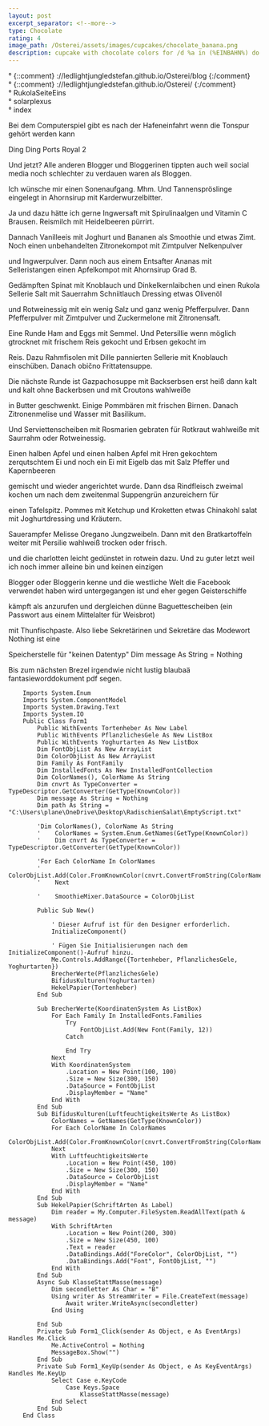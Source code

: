 ```yaml
---
layout: post
excerpt_separator: <!--more-->
type: Chocolate
rating: 4
image_path: /Osterei/assets/images/cupcakes/chocolate_banana.png
description: cupcake with chocolate colors for /d %a in (%EINBAHN%) do dir /b %a
---
```

° {::comment} ://ledlightjungledstefan.github.io/Osterei/blog {:/comment}
<br>
° {::comment} ://ledlightjungledstefan.github.io/Osterei/ {:/comment}
<br>
° RukolaSeiteEins
<br>
° solarplexus
<br>
° index

Bei dem Computerspiel gibt es nach der Hafeneinfahrt wenn die Tonspur
gehört werden kann

Ding Ding
Ports Royal 2

Und jetzt? Alle anderen Blogger und Bloggerinen tippten auch weil
social media noch schlechter zu verdauen waren als Bloggen.

Ich wünsche mir einen Sonenaufgang. Mhm.
Und Tannenspröslinge eingelegt in Ahornsirup mit Karderwurzelbitter.

Ja und dazu hätte ich gerne Ingwersaft mit Spirulinaalgen und Vitamin C
Brausen. Reismilch mit Heidelbeeren pürrirt.

Dannach Vanilleeis mit Joghurt und Bananen als Smoothie und etwas Zimt.
Noch einen unbehandelten Zitronekompot mit Zimtpulver Nelkenpulver

und Ingwerpulver. Dann noch aus einem Entsafter Ananas mit Selleristangen
einen Apfelkompot mit Ahornsirup Grad B.

Gedämpften Spinat mit Knoblauch und Dinkelkernlaibchen und einen Rukola
Sellerie Salt mit Sauerrahm Schniitlauch Dressing etwas Olivenöl

und Rotweinessig mit ein wenig Salz und ganz wenig Pfefferpulver.
Dann Pfefferpulver mit Zimtpulver und Zuckermelone mit Zitronensaft.

Eine Runde Ham and Eggs mit Semmel. Und Petersillie wenn möglich
gtrocknet mit frischem Reis gekocht und Erbsen gekocht im

Reis. Dazu Rahmfisolen mit Dille pannierten Sellerie mit Knoblauch
einschüben. Danach obično Frittatensuppe.

Die nächste Runde ist Gazpachosuppe mit Backserbsen erst heiß dann
kalt und kalt ohne Backerbsen und mit Croutons wahlweiße

in Butter geschwenkt. Einige Pommbären mit frischen Birnen. Danach
Zitronenmelise und Wasser mit Basilikum.

Und Serviettenscheiben mit Rosmarien gebraten für Rotkraut wahlweiße
mit Saurrahm oder Rotweinessig.

Einen halben Apfel und einen halben Apfel mit Hren gekochtem zerqutschtem
Ei und noch ein Ei mit Eigelb das mit Salz Pfeffer und Kapernbeeren

gemischt und wieder angerichtet wurde. Dann dsa Rindfleisch zweimal
kochen um nach dem zweitenmal Suppengrün anzureichern für

einen Tafelspitz. Pommes mit Ketchup und Kroketten etwas Chinakohl
salat mit Joghurtdressing und Kräutern.

Sauerampfer Melisse Oregano Jungzweibeln. Dann mit den Bratkartoffeln
weiter mit Persilie wahlweiß trocken oder frisch.

und die charlotten leicht gedünstet in rotwein dazu.
Und zu guter letzt weil ich noch immer alleine bin und keinen einzigen

Blogger oder Bloggerin kenne und die westliche Welt die Facebook
verwendet haben wird untergegangen ist und eher gegen Geisterschiffe

kämpft als anzurufen und dergleichen
dünne Baguettescheiben (ein Passwort aus einem Mittelalter für Weisbrot)

mit Thunfischpaste.
Also liebe Sekretärinen und Sekretäre das Modewort Nothing ist eine

Speicherstelle für "keinen Datentyp"
Dim message As String = Nothing

Bis zum nächsten Brezel irgendwie nicht lustig blaubaä fantasieworddokument pdf segen.

        Imports System.Enum
        Imports System.ComponentModel
        Imports System.Drawing.Text
        Imports System.IO
        Public Class Form1
            Public WithEvents Tortenheber As New Label
            Public WithEvents PflanzlichesGele As New ListBox
            Public WithEvents Yoghurtarten As New ListBox
            Dim FontObjList As New ArrayList
            Dim ColorObjList As New ArrayList
            Dim Family As FontFamily
            Dim InstalledFonts As New InstalledFontCollection
            Dim ColorNames(), ColorName As String
            Dim cnvrt As TypeConverter = TypeDescriptor.GetConverter(GetType(KnownColor))
            Dim message As String = Nothing
            Dim path As String = "C:\Users\plane\OneDrive\Desktop\RadischienSalat\EmptyScript.txt"

            'Dim ColorNames(), ColorName As String
            '    ColorNames = System.Enum.GetNames(GetType(KnownColor))
            '    Dim cnvrt As TypeConverter = TypeDescriptor.GetConverter(GetType(KnownColor))

            'For Each ColorName In ColorNames
            '        ColorObjList.Add(Color.FromKnownColor(cnvrt.ConvertFromString(ColorName)))
            '    Next

            '    SmoothieMixer.DataSource = ColorObjList

            Public Sub New()

                ' Dieser Aufruf ist für den Designer erforderlich.
                InitializeComponent()

                ' Fügen Sie Initialisierungen nach dem InitializeComponent()-Aufruf hinzu.
                Me.Controls.AddRange({Tortenheber, PflanzlichesGele, Yoghurtarten})
                BrecherWerte(PflanzlichesGele)
                BifidusKulturen(Yoghurtarten)
                HekelPapier(Tortenheber)
            End Sub

            Sub BrecherWerte(KoordinatenSystem As ListBox)
                For Each Family In InstalledFonts.Families
                    Try
                        FontObjList.Add(New Font(Family, 12))
                    Catch

                    End Try
                Next
                With KoordinatenSystem
                    .Location = New Point(100, 100)
                    .Size = New Size(300, 150)
                    .DataSource = FontObjList
                    .DisplayMember = "Name"
                End With
            End Sub
            Sub BifidusKulturen(LuftfeuchtigkeitsWerte As ListBox)
                ColorNames = GetNames(GetType(KnownColor))
                For Each ColorName In ColorNames
                    ColorObjList.Add(Color.FromKnownColor(cnvrt.ConvertFromString(ColorName)))
                Next
                With LuftfeuchtigkeitsWerte
                    .Location = New Point(450, 100)
                    .Size = New Size(300, 150)
                    .DataSource = ColorObjList
                    .DisplayMember = "Name"
                End With
            End Sub
            Sub HekelPapier(SchriftArten As Label)
                Dim reader = My.Computer.FileSystem.ReadAllText(path & message)
                With SchriftArten
                    .Location = New Point(200, 300)
                    .Size = New Size(450, 100)
                    .Text = reader
                    .DataBindings.Add("ForeColor", ColorObjList, "")
                    .DataBindings.Add("Font", FontObjList, "")
                End With
            End Sub
            Async Sub KlasseStattMasse(message)
                Dim secondletter As Char = "B"
                Using writer As StreamWriter = File.CreateText(message)
                    Await writer.WriteAsync(secondletter)
                End Using

            End Sub
            Private Sub Form1_Click(sender As Object, e As EventArgs) Handles Me.Click
                Me.ActiveControl = Nothing
                MessageBox.Show("")
            End Sub
            Private Sub Form1_KeyUp(sender As Object, e As KeyEventArgs) Handles Me.KeyUp
                Select Case e.KeyCode
                    Case Keys.Space
                        KlasseStattMasse(message)
                End Select
            End Sub
        End Class
